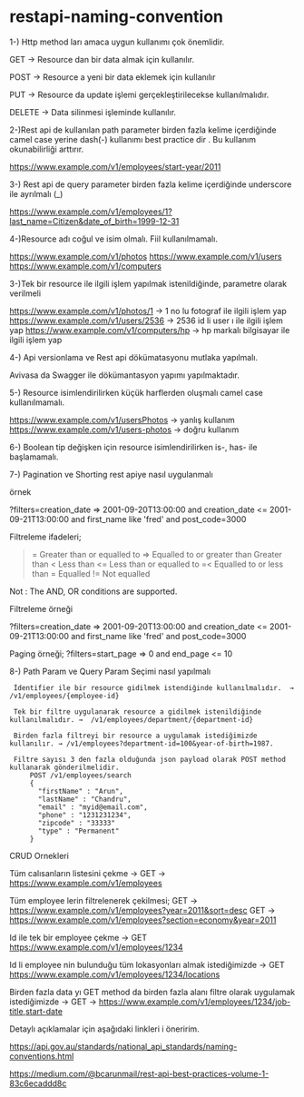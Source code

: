 # restapi-naming-convention

1-) Http method ları amaca uygun kullanımı çok önemlidir.

GET -> Resource dan bir data almak için kullanılır.

POST -> Resource a yeni bir data eklemek için kullanılır

PUT -> Resource da update işlemi gerçekleştirilecekse kullanılmalıdır.

DELETE -> Data silinmesi işleminde kullanılır.



2-)Rest api de kullanılan path parameter birden fazla kelime içerdiğinde camel case yerine dash(-) kullanımı best practice dir .
Bu kullanım okunabilirliği arttırır.

https://www.example.com/v1/employees/start-year/2011



3-) Rest api de query parameter birden fazla kelime içerdiğinde underscore ile ayrılmalı (_)

https://www.example.com/v1/employees/1?last_name=Citizen&date_of_birth=1999-12-31



4-)Resource adı coğul ve isim olmalı. Fiil kullanılmamalı.

https://www.example.com/v1/photos
https://www.example.com/v1/users
https://www.example.com/v1/computers



3-)Tek bir resource ile ilgili işlem yapılmak istenildiğinde, parametre olarak verilmeli

https://www.example.com/v1/photos/1 -> 1 no lu fotograf ile ilgili işlem yap
https://www.example.com/v1/users/2536 -> 2536 id li user ı ile ilgili işlem yap
https://www.example.com/v1/computers/hp -> hp markalı bilgisayar ile ilgili işlem yap



4-) Api versionlama ve Rest api dökümatasyonu mutlaka yapılmalı.

Avivasa da Swagger ile dökümantasyon yapımı yapılmaktadır.



5-) Resource isimlendirilirken küçük harflerden oluşmalı camel case kullanılmamalı.

https://www.example.com/v1/usersPhotos -> yanlış kullanım
https://www.example.com/v1/users-photos -> doğru kullanım


6-) Boolean tip değişken için resource isimlendirilirken is-, has- ile başlamamalı.

7-) Pagination ve Shorting rest apiye nasıl uygulanmalı

örnek

?filters=creation_date =\> 2001-09-20T13:00:00 and creation_date \<= 2001-09-21T13:00:00 and first_name like 'fred' and post_code=3000

Filtreleme ifadeleri;
>= Greater than or equalled to
=> Equalled to or greater than
> Greater than
< Less than
<= Less than or equalled to
=< Equalled to or less than
= Equalled
!= Not equalled


Not : The AND, OR conditions are supported.

Filtreleme örneği

?filters=creation_date =\> 2001-09-20T13:00:00 and creation_date \<= 2001-09-21T13:00:00 and first_name like 'fred' and post_code=3000

Paging örneği;
?filters=start_page =\> 0 and end_page \<= 10



8-) Path Param ve Query Param Seçimi nasıl yapılmalı

     İdentifier ile bir resource gidilmek istendiğinde kullanılmalıdır.  →  /v1/employees/{employee-id}

     Tek bir filtre uygulanarak resource a gidilmek istenildiğinde kullanılmalıdır. →  /v1/employees/department/{department-id}

     Birden fazla filtreyi bir resource a uygulamak istediğimizde kullanılır. → /v1/employees?department-id=100&year-of-birth=1987.

     Filtre sayısı 3 den fazla olduğunda json payload olarak POST method kullanarak gönderilmelidir.
         POST /v1/employees/search
         {
           "firstName" : "Arun",
           "lastName" : "Chandru",
           "email" : "myid@email.com",
           "phone" : "1231231234",
           "zipcode" : "33333"
           "type" : "Permanent"
         }

CRUD Ornekleri


Tüm calısanların listesini çekme → GET -> https://www.example.com/v1/employees

Tüm employee lerin filtrelenerek çekilmesi;
GET -> https://www.example.com/v1/employees?year=2011&sort=desc
GET -> https://www.example.com/v1/employees?section=economy&year=2011

Id ile tek bir employee çekme → GET https://www.example.com/v1/employees/1234

Id li employee nin bulunduğu tüm lokasyonları almak istediğimizde → GET https://www.example.com/v1/employees/1234/locations

Birden fazla data yı GET method da birden fazla alanı filtre olarak uygulamak istediğimizde → GET -> https://www.example.com/v1/employees/1234/job-title,start-date


Detaylı açıklamalar için aşağıdaki linkleri i öneririm.

https://api.gov.au/standards/national_api_standards/naming-conventions.html

https://medium.com/@bcarunmail/rest-api-best-practices-volume-1-83c6ecaddd8c
